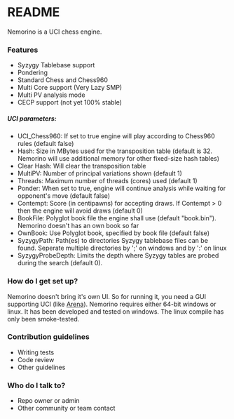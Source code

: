 # README #

Nemorino is a UCI chess engine.

### Features ###

* Syzygy Tablebase support
* Pondering
* Standard Chess and Chess960
* Multi Core support (Very Lazy SMP)
* Multi PV analysis mode
* CECP support (not yet 100% stable)
##### UCI parameters: #####
- UCI_Chess960:     If set to true engine will play according to Chess960 rules (default false)
- Hash:             Size in MBytes used for the transposition table (default is 32. Nemorino will use additional memory for other fixed-size hash tables)
- Clear Hash:       Will clear the transposition table
- MultiPV:          Number of principal variations shown (default 1)
- Threads:          Maximum number of threads (cores) used (default 1)
- Ponder:           When set to true, engine will continue analysis while waiting for opponent's move (default false)
- Contempt:         Score (in centipawns) for accepting draws. If Contempt > 0 then the engine will avoid draws (default 0)
- BookFile:         Polyglot book file the engine shall use (default "book.bin"). Nemorino doesn't has an own book so far
- OwnBook:          Use Polyglot book, specified by book file (default false)
- SyzygyPath:       Path(es) to directories Syzygy tablebase files can be found. Seperate multiple directories by ';' on windows and by ':' on linux
- SyzygyProbeDepth: Limits the depth where Syzygy tables are probed during the search (default 0).


### How do I get set up? ###
Nemorino doesn't bring it's own UI. So for running it, you need a GUI supporting UCI (like [Arena](http://www.playwitharena.com/)).
Nemorino requires either 64-bit windows or linux. 
It has been developed and tested on windows. The linux compile has only been smoke-tested.

### Contribution guidelines ###

* Writing tests
* Code review
* Other guidelines

### Who do I talk to? ###

* Repo owner or admin
* Other community or team contact